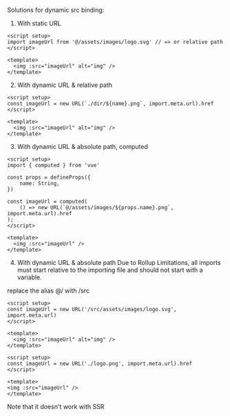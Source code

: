 
Solutions for dynamic src binding:

1. With static URL
```
<script setup>
import imageUrl from '@/assets/images/logo.svg' // => or relative path
</script>

<template>
  <img :src="imageUrl" alt="img" />
</template>
```

2. With dynamic URL & relative path
```
<script setup>
const imageUrl = new URL(`./dir/${name}.png`, import.meta.url).href
</script>

<template>
  <img :src="imageUrl" alt="img" />
</template>
```

3. With dynamic URL & absolute path, computed
```
<script setup>
import { computed } from 'vue'

const props = defineProps({
    name: String,
})

const imageUrl = computed(
    () => new URL(`@/assets/images/${props.name}.png`, import.meta.url).href
);
</script>

<template>
  <img :src="imageUrl" />
</template>
```

4. With dynamic URL & absolute path
Due to Rollup Limitations, all imports must start relative to the importing file and should not start with a variable.

replace the alias @/ with /src

```
<script setup>
const imageUrl = new URL('/src/assets/images/logo.svg', import.meta.url)
</script>

<template>
  <img :src="imageUrl" alt="img" />
</template>

<script setup>
const imageUrl = new URL('./logo.png', import.meta.url).href
</script>

<template>
<img :src="imageUrl" />
</template>
```

Note that it doesn't work with SSR